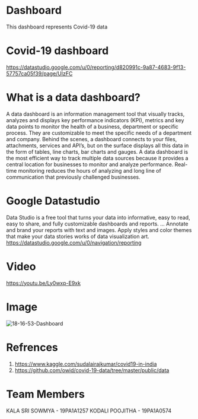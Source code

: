 # Dashboard
  This dashboard represents  Covid-19 data
# Covid-19 dashboard
  https://datastudio.google.com/u/0/reporting/d820991c-9a87-4683-9f13-57757ca05f39/page/UlzFC
# What is a data dashboard?
 A data dashboard is an information management tool that visually tracks, analyzes and displays key performance indicators (KPI), metrics and key data points to monitor the health of a business, department or specific process. They are customizable to meet the specific needs of a department and company. Behind the scenes, a dashboard connects to your files, attachments, services and API’s, but on the surface displays all this data in the form of tables, line charts, bar charts and gauges. A data dashboard is the most efficient way to track multiple data sources because it provides a central location for businesses to monitor and analyze performance. Real-time monitoring reduces the hours of analyzing and long line of communication that previously challenged businesses.
 
# Google Datastudio
  Data Studio is a free tool that turns your data into informative, easy to read, easy to share, and fully customizable dashboards and reports. ... Annotate and brand your reports with text and images. Apply styles and color themes that make your data stories works of data visualization art.
  https://datastudio.google.com/u/0/navigation/reporting
# Video 
 https://youtu.be/Ly0wxp-E9xk
# Image
  ![18-16-53-Dashboard](https://user-images.githubusercontent.com/72956653/116406135-fa497b80-a84d-11eb-806b-9a52a12c3897.png)

# Refrences
1) https://www.kaggle.com/sudalairajkumar/covid19-in-india
2) https://github.com/owid/covid-19-data/tree/master/public/data
# Team Members
KALA SRI SOWMYA - 19PA1A1257
KODALI POOJITHA - 19PA1A0574
